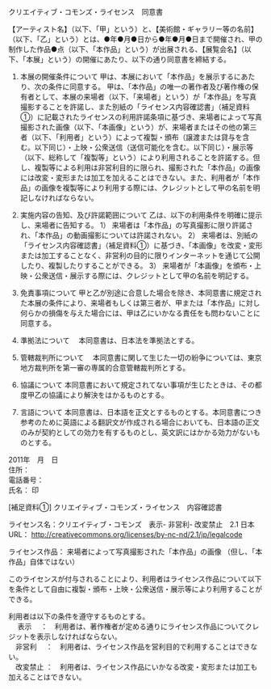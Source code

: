 クリエイティブ・コモンズ・ライセンス　同意書

【アーティスト名】（以下、「甲」という）と、【美術館・ギャラリー等の名前】（以下、「乙」という）とは、●年●月●日から●年●月●日まで開催され、甲の制作した作品●点（以下、「本作品」という）が出展される、【展覧会名】（以下、「本展」という）の開催にあたり、以下の通り同意書を締結する。

1.	本展の開催条件について
甲は、本展において「本作品」を展示するにあたり、次の条件に同意する。
甲は、「本作品」の唯一の著作者及び著作権の保有者として、本展の来場者（以下、「来場者」という）が「本作品」を写真撮影することを許諾し、また別紙の「ライセンス内容確認書」（補足資料①）に記載されたライセンスの利用許諾条項に基づき、来場者によって写真撮影された画像（以下、「本画像」という）が、来場者またはその他の第三者（以下、「利用者」という）によって複製・頒布（譲渡または貸与を含む。以下同じ）・上映・公衆送信（送信可能化を含む。以下同じ）・展示等（以下、総称して「複製等」という）により利用されることを許諾する。但し、複製等による利用は非営利目的に限られ、撮影された「本作品」の画像には改変・変形または加工を加えることはできない。また、利用者が「本作品」の画像を複製等により利用する際には、クレジットとして甲の名前を明記しなければならない。

2.	実施内容の告知、及び許諾範囲について
乙は、以下の利用条件を明確に提示し、来場者に告知する。
1）	来場者は「本作品」の写真撮影に限り許諾され、「本作品」の動画撮影については許諾されない。
2）	来場者は、別紙の「ライセンス内容確認書」（補足資料①）に基づき、「本画像」を改変・変形または加工することなく、非営利の目的に限りインターネットを通じて公開したり、複製したりすることができる。
3）	来場者が「本画像」を頒布・上映・公衆送信・展示する際には、クレジットとして甲の名前を明記する。

3.	免責事項について
甲と乙が別途に合意した場合を除き、本同意書に規定された本展の条件により、来場者もしくは第三者が、甲または「本作品」に対し何らかの損傷を与えた場合には、甲は乙にいかなる責任をも問わないことに同意する。

4.	準拠法について
　本同意書は、日本法を準拠法とする。

5.	管轄裁判所について
　本同意書に関して生じた一切の紛争については、東京地方裁判所を第一審の専属的合意管轄裁判所とする。

6.	協議について
本同意書において規定されてない事項が生じたときは、その都度甲乙の協議により解決をはかるものとする。

7.	言語について
本同意書は、日本語を正文とするものとする。本同意書につき参考のために英語による翻訳文が作成される場合においても、日本語の正文のみが契約としての効力を有するものとし、英文訳にはかかる効力がないものとする。


2011年　月　日<BR>
住所：<BR>
電話番号：<BR>
氏名：                           印<BR>


[補足資料①]
クリエイティブ・コモンズ・ライセンス　内容確認書

ライセンス名：クリエイティブ・コモンズ　表示- 非営利- 改変禁止　2.1 日本
URL： http://creativecommons.org/licenses/by-nc-nd/2.1/jp/legalcode

ライセンス作品： 来場者によって写真撮影された「本作品」の画像
（但し、「本作品」自体ではない）

このライセンスが付与されることにより、利用者はライセンス作品について以下を条件として自由に複製・頒布・上映・公衆送信・展示等により利用することができる。

利用者は以下の条件を遵守するものとする。<BR>
　 表示  　：　利用者は、著作権者が定める通りにライセンス作品についてクレジットを表示しなければならない。<BR>
　非営利 　：　利用者は、ライセンス作品を営利目的で利用することはできない。<BR>
　改変禁止 ：　利用者は、ライセンス作品にいかなる改変・変形または加工も加えることはできない。<BR>
